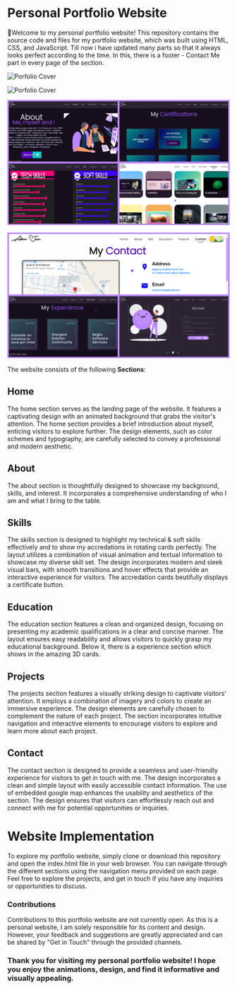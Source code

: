 # Personal Portfolio Website

🙌Welcome to my personal portfolio website! This repository contains the source code and files for my portfolio website, which was built using HTML, CSS, and JavaScript. Till now i have updated many parts so that it always looks perfect according to the time. In this, there is a footer - Contact Me part in every page of the section. 

![Porfolio Cover](/assets/images/Landing-Page.dark.gif)

![Porfolio Cover](/assets/images/Landing-Page.light.gif)

![Porfolio Cover](/assets/images/SS-1.jpg)

![Porfolio Cover](/assets/images/SS-2.jpg)

The website consists of the following **Sections**:

## Home
The home section serves as the landing page of the website. It features a captivating design with an animated background that grabs the visitor's attention. The home section provides a brief introduction about myself, enticing visitors to explore further. The design elements, such as color schemes and typography, are carefully selected to convey a professional and modern aesthetic.

## About
The about section is thoughtfully designed to showcase my background, skills, and interest. It incorporates a comprehensive understanding of who I am and what I bring to the table.

## Skills
The skills section is designed to highlight my technical & soft skills effectively and to show my accredations in rotating cards perfectly. The layout utilizes a combination of visual animation and textual information to showcase my diverse skill set. The design incorporates modern and sleek visual bars, with smooth transitions and hover effects that provide an interactive experience for visitors. The accredation cards beutifully displays a certificate button.

## Education
The education section features a clean and organized design, focusing on presenting my academic qualifications in a clear and concise manner. The layout ensures easy readability and allows visitors to quickly grasp my educational background. Below it, there is a experience section which shows in the amazing 3D cards.

## Projects
The projects section features a visually striking design to captivate visitors' attention. It employs a combination of imagery and colors to create an immersive experience. The design elements are carefully chosen to complement the nature of each project. The section incorporates intuitive navigation and interactive elements to encourage visitors to explore and learn more about each project.

## Contact
The contact section is designed to provide a seamless and user-friendly experience for visitors to get in touch with me. The design incorporates a clean and simple layout with easily accessible contact information. The use of embedded google map enhances the usability and aesthetics of the section. The design ensures that visitors can effortlessly reach out and connect with me for potential opportunities or inquiries.

# Website Implementation 
To explore my portfolio website, simply clone or download this repository and open the index.html file in your web browser. You can navigate through the different sections using the navigation menu provided on each page. Feel free to explore the projects, and get in touch if you have any inquiries or opportunities to discuss.

### Contributions
Contributions to this portfolio website are not currently open. As this is a personal website, I am solely responsible for its content and design. However, your feedback and suggestions are greatly appreciated and can be shared by "Get in Touch" through the provided channels.

### Thank you for visiting my personal portfolio website! I hope you enjoy the animations, design, and find it informative and visually appealing.
